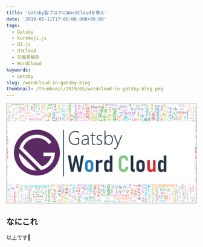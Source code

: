 ```yaml
---
title: 'Gatsby製ブログにWordCloudを導入'
date: '2019-05-11T17:00:00.000+09:00'
tags:
  - Gatsby
  - kuromoji.js
  - d3.js
  - d3Cloud
  - 形態素解析
  - WordCloud
keywords:
  - Gatsby
slug: /wordcloud-in-gatsby-blog
thumbnail: /thumbnail/2019/05/wordcloud-in-gatsby-blog.png
---
```


![](/thumbnail/2019/05/wordcloud-in-gatsby-blog.png)

## なにこれ

以上です🍅